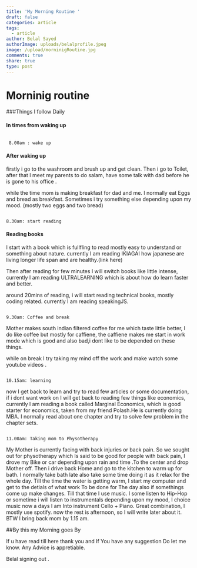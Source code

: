 ```yaml
---
title: 'My Morning Routine '
draft: false
categories: article
tags:
  - article
author: Belal Sayed
authorImage: uploads/belalprofile.jpeg
image: /upload/morninigRoutine.jpg
comments: true
share: true
type: post
---
```


# Morninig routine


###Things I follow Daily 

#### In times from waking up


```

 8.00am : wake up 

```

#### After waking up 

firstly i go to the washroom and brush up and get clean. 
Then i go to Toilet, after that I meet my parents to do salam, have some talk with dad before he is gone to his office .

while the time mom is making breakfast for dad and me. I normally eat Eggs and bread as breakfast. Sometimes i try something else depending upon my mood. (mostly two eggs and two bread) 

```

8.30am: start reading  

```
#### Reading books

I start with a book which is fullfling to read mostly easy to understand or something about nature. currently I am reading IKIAGAI how japanese are living longer life span and are healthy.(link here)

Then after reading for few minutes I will switch books like little intense, currently I am reading ULTRALEARNING which is about how do learn faster and better.

around 20mins of reading, i will start reading technical books, mostly coding related. currently I am reading speakingJS.

```

9.30am: Coffee and break

```

Mother makes south indian filtered coffee for me which taste little better, I do like coffee but mostly for caffiene, the caffiene makes me start in work mode which is good and also bad,i dont like to be depended on these things. 

while on break I try taking my mind off the work and make watch some youtube videos .


```

10.15am: learning 

```

now I get back to learn and try to read few articles or some documentation, if i dont want work on I will get back to reading few things like economics, currently I am reading a book called Marginal Economics, which is good starter for economics, taken from my friend Polash.He is currently doing MBA. I normally read about one chapter and try to solve few problem in the chapter sets.

```

11.00am: Taking mom to Physotherapy

```

My Mother is currently facing with back injuries or back pain. So we sought out for physotherapy which Is said to be good for people with back pain, I drove my Bike or car depending upon rain and time .To the center and drop Mother off. Then i drive back Home and go to the kitchen to warm up for bath. I normally take bath late also take some time doing it as it relax for the whole day.
Till the time the water is getting warm, I start my computer and get to the detials of what work To be done for The day also if somethings come up make changes. Till that time I use music. I some listen to Hip-Hop or sometime i will listen to instrumentals depending upon my mood, I choice music now a days I am Into instrument Cello + Piano. Great combination, I mostly use spotify. now the rest is afternoon, so I will write later about it. BTW I bring back mom by 1.15 am.



##By this my Morning goes By 

If u have read till here thank you and If You have any suggestion Do let me know. Any Advice is appretiable.


Belal signing out .


